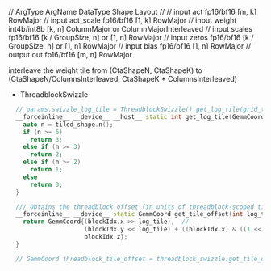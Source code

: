 
// ArgType          ArgName          DataType               Shape                           Layout
//
// input            act              fp16/bf16              [m, k]                          RowMajor
// input            act_scale        fp16/bf16              [1, k]                          RowMajor
// input            weight           int4b/int8b            [k, n]                          ColumnMajor or ColumnMajorInterleaved
// input            scales           fp16/bf16              [k / GroupSize, n] or [1, n]    RowMajor
// input            zeros            fp16/bf16              [k / GroupSize, n] or [1, n]    RowMajor
// input            bias             fp16/bf16              [1, n]                          RowMajor
// output           out              fp16/bf16              [m, n]                          RowMajor


interleave the weight tile from (CtaShapeN, CtaShapeK) to (CtaShapeN/ColumnsInterleaved, CtaShapeK * ColumnsInterleaved)


- ThreadblockSwizzle
~~~C++
  // params.swizzle_log_tile = ThreadblockSwizzle().get_log_tile(grid_tiled_shape)
  __forceinline__ __device__ __host__ static int get_log_tile(GemmCoord tiled_shape) {
    auto n = tiled_shape.n();
    if (n >= 6)
      return 3;
    else if (n >= 3)
      return 2;
    else if (n >= 2)
      return 1;
    else
      return 0;
  }

  /// Obtains the threadblock offset (in units of threadblock-scoped tiles)
  __forceinline__ __device__ static GemmCoord get_tile_offset(int log_tile) {
    return GemmCoord{(blockIdx.x >> log_tile),  //
                     (blockIdx.y << log_tile) + ((blockIdx.x) & ((1 << (log_tile)) - 1)),
                     blockIdx.z};
  }

  // GemmCoord threadblock_tile_offset = threadblock_swizzle.get_tile_offset(params.swizzle_log_tile);
~~~